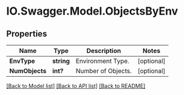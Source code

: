 # IO.Swagger.Model.ObjectsByEnv
## Properties

Name | Type | Description | Notes
------------ | ------------- | ------------- | -------------
**EnvType** | **string** | Environment Type. | [optional] 
**NumObjects** | **int?** | Number of Objects. | [optional] 

[[Back to Model list]](../README.md#documentation-for-models) [[Back to API list]](../README.md#documentation-for-api-endpoints) [[Back to README]](../README.md)

